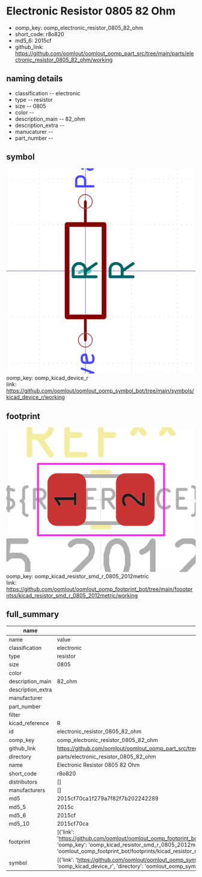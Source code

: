 # Electronic Resistor 0805 82 Ohm

  
* oomp_key: oomp_electronic_resistor_0805_82_ohm 
* short_code: r8o820
* md5_6: 2015cf  
* github_link: https://github.com/oomlout/oomlout_oomp_part_src/tree/main/parts/electronic_resistor_0805_82_ohm/working  
## naming details
* classification -- electronic
* type -- resistor
* size -- 0805
* color -- 
* description_main -- 82_ohm
* description_extra -- 
* manucaturer -- 
* part_number -- 



## symbol

![](symbol/0/working/working_600.png)  
oomp_key: oomp_kicad_device_r  
link: https://github.com/oomlout/oomlout_oomp_symbol_bot/tree/main/symbols/kicad_device_r/working  

## footprint

![](footprint/0/working/working_600.png)  
oomp_key: oomp_kicad_resistor_smd_r_0805_2012metric  
link: https://github.com/oomlout/oomlout_oomp_footprint_bot/tree/main/foootprntss/kicad_resistor_smd_r_0805_2012metric/working  

## full_summary
| name | value | 
| --- | --- | 
| name | value | 
| classification | electronic | 
| type | resistor | 
| size | 0805 | 
| color |  | 
| description_main | 82_ohm | 
| description_extra |  | 
| manufacturer |  | 
| part_number |  | 
| filter |  | 
| kicad_reference | R | 
| id | electronic_resistor_0805_82_ohm | 
| oomp_key | oomp_electronic_resistor_0805_82_ohm | 
| github_link | https://github.com/oomlout/oomlout_oomp_part_src/tree/main/parts/electronic_resistor_0805_82_ohm/working | 
| directory | parts/electronic_resistor_0805_82_ohm | 
| name | Electronic Resistor 0805 82 Ohm | 
| short_code | r8o820 | 
| distributors | [] | 
| manufacturers | [] | 
| md5 | 2015cf70ca1f279a7f82f7b202242289 | 
| md5_5 | 2015c | 
| md5_6 | 2015cf | 
| md5_10 | 2015cf70ca | 
| footprint | [{'link': 'https://github.com/oomlout/oomlout_oomp_footprint_bot/tree/main/foootprntss/kicad_resistor_smd_r_0805_2012metric', 'oomp_key': 'oomp_kicad_resistor_smd_r_0805_2012metric', 'directory': 'oomlout_oomp_footprint_bot/footprints/kicad_resistor_smd_r_0805_2012metric//working/working.kicad_mod'}] | 
| symbol | [{'link': 'https://github.com/oomlout/oomlout_oomp_symbol_bot/tree/main/symbols/kicad_device_r', 'oomp_key': 'oomp_kicad_device_r', 'directory': 'oomlout_oomp_symbol_bot/symbols/kicad_device_r//working/working.kicad_sym'}] | 
